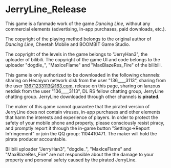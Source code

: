 # JerryLine_Release
This game is a fanmade work of the game *Dancing Line*, without any commercial elements (advertising, in-app purchases, paid downloads, etc.).

The copyright of the playing method belongs to the original author of *Dancing Line*, Cheetah Mobile and BOOMBIT Game Studio.

The copyright of the levels in the game belongs to "JerryHan3", the uploader of bilibili. The copyright of the game UI and code belongs to the uploader "dogdie_", "MaxIceFlame" and "MaxBlazeRes_Fire" of the bilibili.

This game is only authorized to be downloaded in the following channels: sharing on Hecaiyun network disk from the user "136____3113", sharing from the user 13671233113@163.com, release on this page, sharing on lanzous netdisk from the user "136____3113", DL RS fellow chatting group, JerryLine chatting group. JerryLine downloaded through other channels is **pirated**.

The maker of this game cannot guarantee that the pirated version of JerryLine does not contain viruses, in-app purchases and other elements that harm the interests and experience of players. In order to protect the safety of your mobile phone and property, please consciously resist piracy, and promptly report it through the in-game button "Settings→Report Infringement" or join the QQ group: 1104410471. The maker will hold the pirate producer accountable.

Bilibili uploader "JerryHan3", "dogdie_", "MaxIceFlame" and "MaxBlazeRes_Fire" are not responsible about the the damage to your property and personal safety caused by the pirated JerryLine. 
